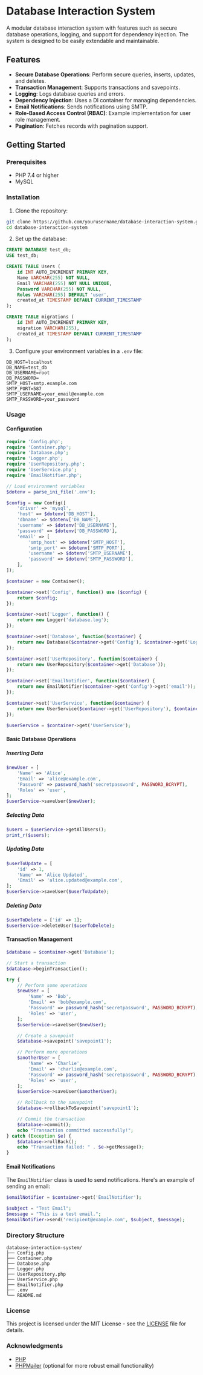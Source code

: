 
# Database Interaction System

A modular database interaction system with features such as secure database operations, logging, and support for dependency injection. The system is designed to be easily extendable and maintainable.

## Features

- **Secure Database Operations**: Perform secure queries, inserts, updates, and deletes.
- **Transaction Management**: Supports transactions and savepoints.
- **Logging**: Logs database queries and errors.
- **Dependency Injection**: Uses a DI container for managing dependencies.
- **Email Notifications**: Sends notifications using SMTP.
- **Role-Based Access Control (RBAC)**: Example implementation for user role management.
- **Pagination**: Fetches records with pagination support.

## Getting Started

### Prerequisites

- PHP 7.4 or higher
- MySQL

### Installation

1. Clone the repository:

```bash
git clone https://github.com/yourusername/database-interaction-system.git
cd database-interaction-system
```

2. Set up the database:

```sql
CREATE DATABASE test_db;
USE test_db;

CREATE TABLE Users (
    id INT AUTO_INCREMENT PRIMARY KEY,
    Name VARCHAR(255) NOT NULL,
    Email VARCHAR(255) NOT NULL UNIQUE,
    Password VARCHAR(255) NOT NULL,
    Roles VARCHAR(255) DEFAULT 'user',
    created_at TIMESTAMP DEFAULT CURRENT_TIMESTAMP
);

CREATE TABLE migrations (
    id INT AUTO_INCREMENT PRIMARY KEY,
    migration VARCHAR(255),
    created_at TIMESTAMP DEFAULT CURRENT_TIMESTAMP
);
```

3. Configure your environment variables in a `.env` file:

```
DB_HOST=localhost
DB_NAME=test_db
DB_USERNAME=root
DB_PASSWORD=
SMTP_HOST=smtp.example.com
SMTP_PORT=587
SMTP_USERNAME=your_email@example.com
SMTP_PASSWORD=your_password
```

### Usage

#### Configuration

```php
require 'Config.php';
require 'Container.php';
require 'Database.php';
require 'Logger.php';
require 'UserRepository.php';
require 'UserService.php';
require 'EmailNotifier.php';

// Load environment variables
$dotenv = parse_ini_file('.env');

$config = new Config([
    'driver' => 'mysql',
    'host' => $dotenv['DB_HOST'],
    'dbname' => $dotenv['DB_NAME'],
    'username' => $dotenv['DB_USERNAME'],
    'password' => $dotenv['DB_PASSWORD'],
    'email' => [
        'smtp_host' => $dotenv['SMTP_HOST'],
        'smtp_port' => $dotenv['SMTP_PORT'],
        'username' => $dotenv['SMTP_USERNAME'],
        'password' => $dotenv['SMTP_PASSWORD'],
    ],
]);

$container = new Container();

$container->set('Config', function() use ($config) {
    return $config;
});

$container->set('Logger', function() {
    return new Logger('database.log');
});

$container->set('Database', function($container) {
    return new Database($container->get('Config'), $container->get('Logger'));
});

$container->set('UserRepository', function($container) {
    return new UserRepository($container->get('Database'));
});

$container->set('EmailNotifier', function($container) {
    return new EmailNotifier($container->get('Config')->get('email'));
});

$container->set('UserService', function($container) {
    return new UserService($container->get('UserRepository'), $container->get('EmailNotifier'));
});

$userService = $container->get('UserService');
```

#### Basic Database Operations

##### Inserting Data

```php
$newUser = [
    'Name' => 'Alice',
    'Email' => 'alice@example.com',
    'Password' => password_hash('secretpassword', PASSWORD_BCRYPT),
    'Roles' => 'user',
];
$userService->saveUser($newUser);
```

##### Selecting Data

```php
$users = $userService->getAllUsers();
print_r($users);
```

##### Updating Data

```php
$userToUpdate = [
    'id' => 1,
    'Name' => 'Alice Updated',
    'Email' => 'alice.updated@example.com',
];
$userService->saveUser($userToUpdate);
```

##### Deleting Data

```php
$userToDelete = ['id' => 1];
$userService->deleteUser($userToDelete);
```

#### Transaction Management

```php
$database = $container->get('Database');

// Start a transaction
$database->beginTransaction();

try {
    // Perform some operations
    $newUser = [
        'Name' => 'Bob',
        'Email' => 'bob@example.com',
        'Password' => password_hash('secretpassword', PASSWORD_BCRYPT),
        'Roles' => 'user',
    ];
    $userService->saveUser($newUser);

    // Create a savepoint
    $database->savepoint('savepoint1');

    // Perform more operations
    $anotherUser = [
        'Name' => 'Charlie',
        'Email' => 'charlie@example.com',
        'Password' => password_hash('secretpassword', PASSWORD_BCRYPT),
        'Roles' => 'user',
    ];
    $userService->saveUser($anotherUser);

    // Rollback to the savepoint
    $database->rollbackToSavepoint('savepoint1');

    // Commit the transaction
    $database->commit();
    echo "Transaction committed successfully!";
} catch (Exception $e) {
    $database->rollBack();
    echo "Transaction failed: " . $e->getMessage();
}
```

#### Email Notifications

The `EmailNotifier` class is used to send notifications. Here's an example of sending an email:

```php
$emailNotifier = $container->get('EmailNotifier');

$subject = "Test Email";
$message = "This is a test email.";
$emailNotifier->send('recipient@example.com', $subject, $message);
```

### Directory Structure

```
database-interaction-system/
├── Config.php
├── Container.php
├── Database.php
├── Logger.php
├── UserRepository.php
├── UserService.php
├── EmailNotifier.php
├── .env
└── README.md
```

### License

This project is licensed under the MIT License - see the [LICENSE](LICENSE) file for details.

### Acknowledgments

- [PHP](https://www.php.net/)
- [PHPMailer](https://github.com/PHPMailer/PHPMailer) (optional for more robust email functionality)
